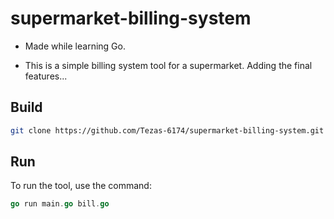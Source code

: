 # supermarket-billing-system

- Made while learning Go.

- This is a simple billing system tool for a supermarket. Adding the final features...


## Build
```bash
git clone https://github.com/Tezas-6174/supermarket-billing-system.git
```

## Run
To run the tool, use the command:
```go
go run main.go bill.go
```
